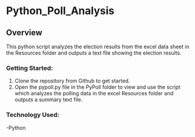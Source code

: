 # Python_Poll_Analysis

## Overview
This python script analyzes the election results from the excel data sheet in the Resources folder and outputs a text file showing the election results. 

### Getting Started:

1.	Clone the repository from Github to get started.
2.	Open the pypoll.py file in the PyPoll folder to view and use the script which analyzes the polling data in the excel Resources folder and outputs a summary text file. 


### Technology Used:
-Python




